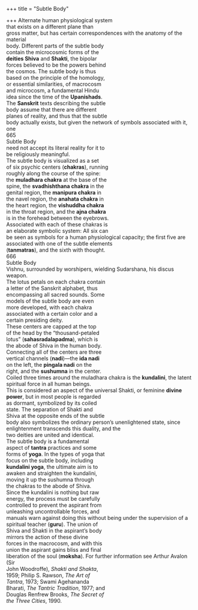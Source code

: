 +++
title = "Subtle Body"

+++
Alternate human physiological system  
that exists on a different plane than  
gross matter, but has certain correspondences with the anatomy of the material  
body. Different parts of the subtle body  
contain the microcosmic forms of the  
**deities Shiva** and **Shakti**, the bipolar  
forces believed to be the powers behind  
the cosmos. The subtle body is thus  
based on the principle of the homology,  
or essential similarities, of macrocosm  
and microcosm, a fundamental Hindu  
idea since the time of the **Upanishads**.  
The **Sanskrit** texts describing the subtle  
body assume that there are different  
planes of reality, and thus that the subtle  
body actually exists, but given the network of symbols associated with it, one  
665  
Subtle Body  
need not accept its literal reality for it to  
be religiously meaningful.  
The subtle body is visualized as a set  
of six psychic centers (**chakras**), running  
roughly along the course of the spine:  
the **muladhara chakra** at the base of the  
spine, the **svadhishthana chakra** in the  
genital region, the **manipura chakra** in  
the navel region, the **anahata chakra** in  
the heart region, the **vishuddha chakra**  
in the throat region, and the **ajna chakra**  
is in the forehead between the eyebrows.  
Associated with each of these chakras is  
an elaborate symbolic system: All six can  
be seen as symbols for a human physiological capacity; the first five are associated with one of the subtle elements  
(**tanmatras**), and the sixth with thought.  
666  
Subtle Body  
Vishnu, surrounded by worshipers, wielding Sudarshana, his discus weapon.  
The lotus petals on each chakra contain  
a letter of the Sanskrit alphabet, thus  
encompassing all sacred sounds. Some  
models of the subtle body are even  
more developed, with each chakra  
associated with a certain color and a  
certain presiding deity.  
These centers are capped at the top  
of the head by the “thousand-petaled  
lotus” (**sahasradalapadma**), which is  
the abode of Shiva in the human body.  
Connecting all of the centers are three  
vertical channels (**nadi**)—the **ida nadi**  
on the left, the **pingala nadi** on the  
right, and the **sushumna** in the center.  
Coiled three times around the muladhara chakra is the **kundalini**, the latent  
spiritual force in all human beings.  
This is considered an aspect of the universal Shakti, or feminine **divine**  
**power**, but in most people is regarded  
as dormant, symbolized by its coiled  
state. The separation of Shakti and  
Shiva at the opposite ends of the subtle  
body also symbolizes the ordinary person’s unenlightened state, since enlightenment transcends this duality, and the  
two deities are united and identical.  
The subtle body is a fundamental  
aspect of **tantra** practices and some  
forms of **yoga**. In the types of yoga that  
focus on the subtle body, including  
**kundalini yoga**, the ultimate aim is to  
awaken and straighten the kundalini,  
moving it up the sushumna through  
the chakras to the abode of Shiva.  
Since the kundalini is nothing but raw  
energy, the process must be carefully  
controlled to prevent the aspirant from  
unleashing uncontrollable forces, and  
manuals warn against doing this without being under the supervision of a  
spiritual teacher (**guru**). The union of  
Shiva and Shakti in the aspirant’s body  
mirrors the action of these divine  
forces in the macrocosm, and with this  
union the aspirant gains bliss and final  
liberation of the soul (**moksha**). For further information see Arthur Avalon (Sir  
John Woodroffe), *Shakti and Shakta*,  
1959; Philip S. Rawson, *The Art of*  
*Tantra*, 1973; Swami Agehananda  
Bharati, *The Tantric Tradition*, 1977; and  
Douglas Renfrew Brooks, *The Secret of*  
*the Three Cities*, 1990.